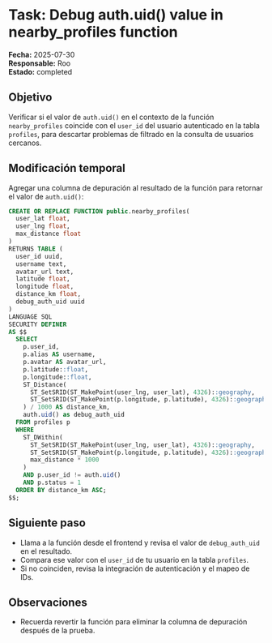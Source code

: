 # Task: Debug auth.uid() value in nearby_profiles function

**Fecha:** 2025-07-30  
**Responsable:** Roo  
**Estado:** completed

## Objetivo

Verificar si el valor de `auth.uid()` en el contexto de la función `nearby_profiles` coincide con el `user_id` del usuario autenticado en la tabla `profiles`, para descartar problemas de filtrado en la consulta de usuarios cercanos.

## Modificación temporal

Agregar una columna de depuración al resultado de la función para retornar el valor de `auth.uid()`:

```sql
CREATE OR REPLACE FUNCTION public.nearby_profiles(
  user_lat float,
  user_lng float,
  max_distance float
)
RETURNS TABLE (
  user_id uuid,
  username text,
  avatar_url text,
  latitude float,
  longitude float,
  distance_km float,
  debug_auth_uid uuid
)
LANGUAGE SQL
SECURITY DEFINER
AS $$
  SELECT 
    p.user_id,
    p.alias AS username,
    p.avatar AS avatar_url,
    p.latitude::float,
    p.longitude::float,
    ST_Distance(
      ST_SetSRID(ST_MakePoint(user_lng, user_lat), 4326)::geography,
      ST_SetSRID(ST_MakePoint(p.longitude, p.latitude), 4326)::geography
    ) / 1000 AS distance_km,
    auth.uid() as debug_auth_uid
  FROM profiles p
  WHERE 
    ST_DWithin(
      ST_SetSRID(ST_MakePoint(user_lng, user_lat), 4326)::geography,
      ST_SetSRID(ST_MakePoint(p.longitude, p.latitude), 4326)::geography,
      max_distance * 1000
    )
    AND p.user_id != auth.uid()
    AND p.status = 1
  ORDER BY distance_km ASC;
$$;
```

## Siguiente paso

- Llama a la función desde el frontend y revisa el valor de `debug_auth_uid` en el resultado.
- Compara ese valor con el `user_id` de tu usuario en la tabla `profiles`.
- Si no coinciden, revisa la integración de autenticación y el mapeo de IDs.

## Observaciones

- Recuerda revertir la función para eliminar la columna de depuración después de la prueba.
